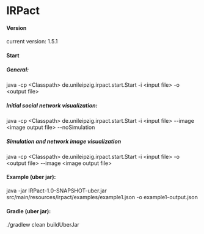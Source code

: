 # IRPact

#### Version

current version: 1.5.1

#### Start

##### General:

java -cp &lt;Classpath&gt; de.unileipzig.irpact.start.Start -i &lt;input file&gt; -o &lt;output file&gt;

##### Initial social network visualization:

java -cp &lt;Classpath&gt; de.unileipzig.irpact.start.Start -i &lt;input file&gt; --image &lt;image output file&gt; --noSimulation

##### Simulation and network image visualization

java -cp &lt;Classpath&gt; de.unileipzig.irpact.start.Start -i &lt;input file&gt; -o &lt;output file&gt; --image &lt;image output file&gt;

#### Example (uber jar):

java -jar IRPact-1.0-SNAPSHOT-uber.jar src/main/resources/irpact/examples/example1.json -o example1-output.json

#### Gradle (uber jar):

./gradlew clean buildUberJar

